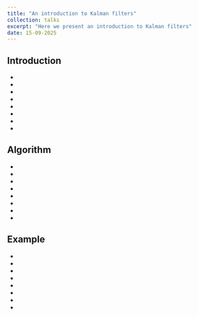 ```yaml
---
title: "An introduction to Kalman filters"
collection: talks
excerpt: "Here we present an introduction to Kalman filters"
date: 15-09-2025
---
```


## Introduction

-
-
-
-
-
-
-
-

## Algorithm

-
-
-
-
-
-
-
-

## Example

-
-
-
-
-
-
-
-